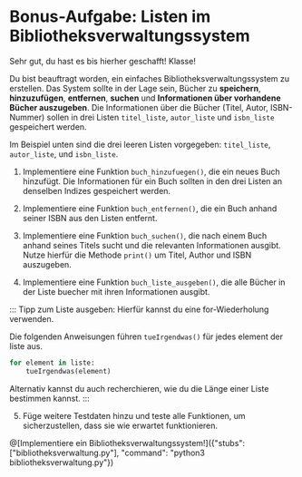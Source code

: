 # Bonus-Aufgabe: Listen im Bibliotheksverwaltungssystem

Sehr gut, du hast es bis hierher geschafft! Klasse!

Du bist beauftragt worden, ein einfaches Bibliotheksverwaltungssystem zu erstellen. Das System sollte in der Lage sein, Bücher zu **speichern**, **hinzuzufügen**, **entfernen**, **suchen** und **Informationen über vorhandene Bücher auszugeben**. Die Informationen über die Bücher (Titel, Autor, ISBN-Nummer) sollen in drei Listen `titel_liste`, `autor_liste` und `isbn_liste` gespeichert werden.

Im Beispiel unten sind die drei leeren Listen vorgegeben: `titel_liste`, `autor_liste`, und `isbn_liste`.

1. Implementiere eine Funktion `buch_hinzufuegen()`, die ein neues Buch hinzufügt. Die Informationen für ein Buch sollten in den drei Listen an denselben Indizes gespeichert werden.

2. Implementiere eine Funktion `buch_entfernen()`, die ein Buch anhand seiner ISBN aus den Listen entfernt.

3. Implementiere eine Funktion `buch_suchen()`, die nach einem Buch anhand seines Titels sucht und die relevanten Informationen ausgibt. Nutze hierfür die Methode `print()` um Titel, Author und ISBN auszugeben.

4. Implementiere eine Funktion `buch_liste_ausgeben()`, die alle Bücher in der Liste buecher mit ihren Informationen ausgibt.

::: Tipp zum Liste ausgeben:
Hierfür kannst du eine for-Wiederholung verwenden. 

Die folgenden Anweisungen führen `tueIrgendwas()` für jedes element der liste aus.

```python
for element in liste:
    tueIrgendwas(element)
```

Alternativ kannst du auch recherchieren, wie du die Länge einer Liste bestimmen kannst.
:::

5. Füge weitere Testdaten hinzu und teste alle Funktionen, um sicherzustellen, dass sie wie erwartet funktionieren.

@[Implementiere ein Bibliotheksverwaltungssystem!]({"stubs": ["bibliotheksverwaltung.py"], "command": "python3 bibliotheksverwaltung.py"})
